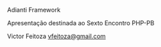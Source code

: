 Adianti Framework

Apresentação destinada ao Sexto Encontro PHP-PB

Victor Feitoza
<vfeitoza@gmail.com>
